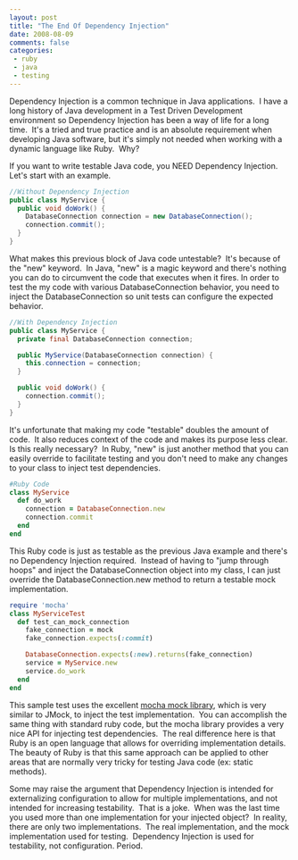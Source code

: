 ```yaml
---
layout: post
title: "The End Of Dependency Injection"
date: 2008-08-09
comments: false
categories:
 - ruby
 - java
 - testing
---
```


Dependency Injection is a common technique in Java applications.  I have a long history of Java development in a Test Driven Development environment so Dependency Injection has been a way of life for a long time.  It's a tried and true practice and is an absolute requirement when developing Java software, but it's simply not needed when working with a dynamic language like Ruby.  Why?


If you want to write testable Java code, you NEED Dependency Injection.  Let's start with an example.


```java
//Without Dependency Injection
public class MyService {
  public void doWork() {
    DatabaseConnection connection = new DatabaseConnection();
    connection.commit();
  }
}
```

What makes this previous block of Java code untestable?  It's because of the "new" keyword.  In Java, "new" is a magic keyword and there's nothing you can do to circumvent the code that executes when it fires. In order to test the my code with various DatabaseConnection behavior, you need to inject the DatabaseConnection so unit tests can configure the expected behavior.


```java
//With Dependency Injection
public class MyService {
  private final DatabaseConnection connection;

  public MyService(DatabaseConnection connection) {
    this.connection = connection;
  }

  public void doWork() {
    connection.commit();
  }
}
```


It's unfortunate that making my code "testable" doubles the amount of code.  It also reduces context of the code and makes its purpose less clear.  Is this really necessary?  In Ruby, "new" is just another method that you can easily override to facilitate testing and you don't need to make any changes to your class to inject test dependencies.


```ruby
#Ruby Code
class MyService
  def do_work
    connection = DatabaseConnection.new
    connection.commit
  end
end
```


This Ruby code is just as testable as the previous Java example and there's no Dependency Injection required.  Instead of having to "jump through hoops" and inject the DatabaseConnection object into my class, I can just override the DatabaseConnection.new method to return a testable mock implementation.


```ruby
require 'mocha'
class MyServiceTest
  def test_can_mock_connection
    fake_connection = mock
    fake_connection.expects(:commit)

    DatabaseConnection.expects(:new).returns(fake_connection)
    service = MyService.new
    service.do_work
  end
end
```


This sample test uses the excellent [mocha mock library](http://mocha.rubyforge.org/), which is very similar to JMock, to inject the test implementation.  You can accomplish the same thing with standard ruby code, but the mocha library provides a very nice API for injecting test dependencies.  The real difference here is that Ruby is an open language that allows for overriding implementation details.  The beauty of Ruby is that this same approach can be applied to other areas that are normally very tricky for testing Java code (ex: static methods).


Some may raise the argument that Dependency Injection is intended for externalizing configuration to allow for multiple implementations, and not intended for increasing testability.  That is a joke.  When was the last time you used more than one implementation for your injected object?  In reality, there are only two implementations.  The real implementation, and the mock implementation used for testing.  Dependency Injection is used for testability, not configuration. Period.

